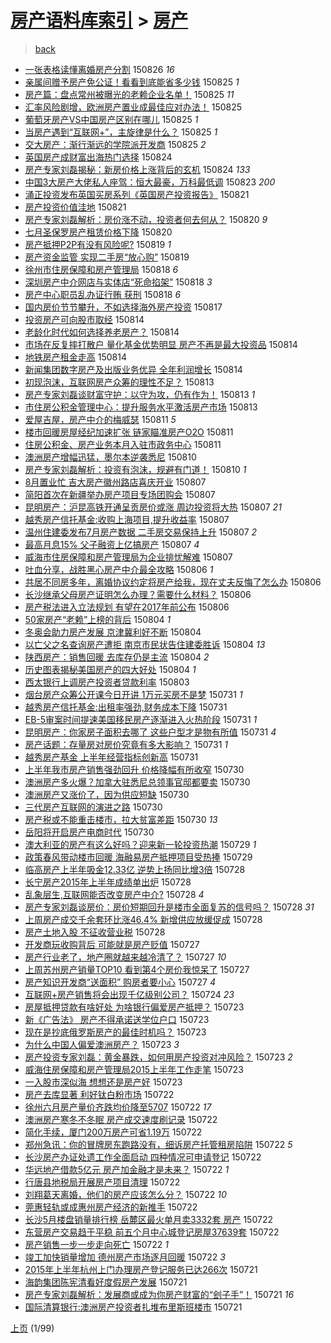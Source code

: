 [房产语料库索引](../../README.md)  > [房产](房产.md)
====
> [back](../README.md)

- [一张表格读懂离婚房产分割](http://jkwz.applinzi.com/ittc/6734814225898488837.html#%E4%B8%80%E5%BC%A0%E8%A1%A8%E6%A0%BC%E8%AF%BB%E6%87%82%E7%A6%BB%E5%A9%9A%E6%88%BF%E4%BA%A7%E5%88%86%E5%89%B2) 150826 *16* 
- [亲属间赠予房产免公证！看看到底能省多少钱](http://jkwz.applinzi.com/ittc/6734616103352108036.html#%E4%BA%B2%E5%B1%9E%E9%97%B4%E8%B5%A0%E4%BA%88%E6%88%BF%E4%BA%A7%E5%85%8D%E5%85%AC%E8%AF%81%EF%BC%81%E7%9C%8B%E7%9C%8B%E5%88%B0%E5%BA%95%E8%83%BD%E7%9C%81%E5%A4%9A%E5%B0%91%E9%92%B1) 150825 *1* 
- [房产篇：盘点常州被曝光的老赖企业名单！](http://jkwz.applinzi.com/ittc/6734506719126012933.html#%E6%88%BF%E4%BA%A7%E7%AF%87%EF%BC%9A%E7%9B%98%E7%82%B9%E5%B8%B8%E5%B7%9E%E8%A2%AB%E6%9B%9D%E5%85%89%E7%9A%84%E8%80%81%E8%B5%96%E4%BC%81%E4%B8%9A%E5%90%8D%E5%8D%95%EF%BC%81) 150825 *11* 
- [汇率风险剧增，欧洲房产置业成最佳应对办法！](http://jkwz.applinzi.com/ittc/6734496767686820868.html#%E6%B1%87%E7%8E%87%E9%A3%8E%E9%99%A9%E5%89%A7%E5%A2%9E%EF%BC%8C%E6%AC%A7%E6%B4%B2%E6%88%BF%E4%BA%A7%E7%BD%AE%E4%B8%9A%E6%88%90%E6%9C%80%E4%BD%B3%E5%BA%94%E5%AF%B9%E5%8A%9E%E6%B3%95%EF%BC%81) 150825  
- [葡萄牙房产VS中国房产区别在哪儿](http://jkwz.applinzi.com/ittc/547650615761488835.html#%E8%91%A1%E8%90%84%E7%89%99%E6%88%BF%E4%BA%A7VS%E4%B8%AD%E5%9B%BD%E6%88%BF%E4%BA%A7%E5%8C%BA%E5%88%AB%E5%9C%A8%E5%93%AA%E5%84%BF) 150825 *1* 
- [当房产遇到“互联网+”，主旋律是什么？](http://jkwz.applinzi.com/ittc/6734426291568165893.html#%E5%BD%93%E6%88%BF%E4%BA%A7%E9%81%87%E5%88%B0%E2%80%9C%E4%BA%92%E8%81%94%E7%BD%91%2B%E2%80%9D%EF%BC%8C%E4%B8%BB%E6%97%8B%E5%BE%8B%E6%98%AF%E4%BB%80%E4%B9%88%EF%BC%9F) 150825 *1* 
- [交大房产：渐行渐远的学院派开发商](http://jkwz.applinzi.com/ittc/6734398060748227588.html#%E4%BA%A4%E5%A4%A7%E6%88%BF%E4%BA%A7%EF%BC%9A%E6%B8%90%E8%A1%8C%E6%B8%90%E8%BF%9C%E7%9A%84%E5%AD%A6%E9%99%A2%E6%B4%BE%E5%BC%80%E5%8F%91%E5%95%86) 150825 *2* 
- [英国房产成财富出海热门选择](http://jkwz.applinzi.com/ittc/6734117440469451781.html#%E8%8B%B1%E5%9B%BD%E6%88%BF%E4%BA%A7%E6%88%90%E8%B4%A2%E5%AF%8C%E5%87%BA%E6%B5%B7%E7%83%AD%E9%97%A8%E9%80%89%E6%8B%A9) 150824  
- [房产专家刘磊揭秘：新房价格上涨背后的玄机](http://jkwz.applinzi.com/ittc/547650615762689960.html#%E6%88%BF%E4%BA%A7%E4%B8%93%E5%AE%B6%E5%88%98%E7%A3%8A%E6%8F%AD%E7%A7%98%EF%BC%9A%E6%96%B0%E6%88%BF%E4%BB%B7%E6%A0%BC%E4%B8%8A%E6%B6%A8%E8%83%8C%E5%90%8E%E7%9A%84%E7%8E%84%E6%9C%BA) 150824 *133* 
- [中国3大房产大佬私人座驾：恒大最豪，万科最低调](http://jkwz.applinzi.com/ittc/547650615759412610.html#%E4%B8%AD%E5%9B%BD3%E5%A4%A7%E6%88%BF%E4%BA%A7%E5%A4%A7%E4%BD%AC%E7%A7%81%E4%BA%BA%E5%BA%A7%E9%A9%BE%EF%BC%9A%E6%81%92%E5%A4%A7%E6%9C%80%E8%B1%AA%EF%BC%8C%E4%B8%87%E7%A7%91%E6%9C%80%E4%BD%8E%E8%B0%83) 150823 *200* 
- [涌正投资发布英国买房系列《英国房产投资报告》](http://jkwz.applinzi.com/ittc/6732935443996263429.html#%E6%B6%8C%E6%AD%A3%E6%8A%95%E8%B5%84%E5%8F%91%E5%B8%83%E8%8B%B1%E5%9B%BD%E4%B9%B0%E6%88%BF%E7%B3%BB%E5%88%97%E3%80%8A%E8%8B%B1%E5%9B%BD%E6%88%BF%E4%BA%A7%E6%8A%95%E8%B5%84%E6%8A%A5%E5%91%8A%E3%80%8B) 150821  
- [房产投资价值洼地](http://jkwz.applinzi.com/ittc/6732867733836448772.html#%E6%88%BF%E4%BA%A7%E6%8A%95%E8%B5%84%E4%BB%B7%E5%80%BC%E6%B4%BC%E5%9C%B0) 150821  
- [房产专家刘磊解析：房价涨不动，投资者何去何从？](http://jkwz.applinzi.com/ittc/547650615743819194.html#%E6%88%BF%E4%BA%A7%E4%B8%93%E5%AE%B6%E5%88%98%E7%A3%8A%E8%A7%A3%E6%9E%90%EF%BC%9A%E6%88%BF%E4%BB%B7%E6%B6%A8%E4%B8%8D%E5%8A%A8%EF%BC%8C%E6%8A%95%E8%B5%84%E8%80%85%E4%BD%95%E5%8E%BB%E4%BD%95%E4%BB%8E%EF%BC%9F) 150820 *9* 
- [七月圣保罗房产租赁价格下降](http://jkwz.applinzi.com/ittc/6732508721815208964.html#%E4%B8%83%E6%9C%88%E5%9C%A3%E4%BF%9D%E7%BD%97%E6%88%BF%E4%BA%A7%E7%A7%9F%E8%B5%81%E4%BB%B7%E6%A0%BC%E4%B8%8B%E9%99%8D) 150820  
- [房产抵押P2P有没有风险呢?](http://jkwz.applinzi.com/ittc/547650615738299836.html#%E6%88%BF%E4%BA%A7%E6%8A%B5%E6%8A%BCP2P%E6%9C%89%E6%B2%A1%E6%9C%89%E9%A3%8E%E9%99%A9%E5%91%A2%3F) 150819 *1* 
- [房产资金监管 实现二手房“放心购”](http://jkwz.applinzi.com/ittc/547650615737232957.html#%E6%88%BF%E4%BA%A7%E8%B5%84%E9%87%91%E7%9B%91%E7%AE%A1+%E5%AE%9E%E7%8E%B0%E4%BA%8C%E6%89%8B%E6%88%BF%E2%80%9C%E6%94%BE%E5%BF%83%E8%B4%AD%E2%80%9D) 150819  
- [徐州市住房保障和房产管理局](http://jkwz.applinzi.com/ittc/547650615727951807.html#%E5%BE%90%E5%B7%9E%E5%B8%82%E4%BD%8F%E6%88%BF%E4%BF%9D%E9%9A%9C%E5%92%8C%E6%88%BF%E4%BA%A7%E7%AE%A1%E7%90%86%E5%B1%80) 150818 *6* 
- [深圳房产中介网店与实体店“死命掐架”](http://jkwz.applinzi.com/ittc/547650615730504972.html#%E6%B7%B1%E5%9C%B3%E6%88%BF%E4%BA%A7%E4%B8%AD%E4%BB%8B%E7%BD%91%E5%BA%97%E4%B8%8E%E5%AE%9E%E4%BD%93%E5%BA%97%E2%80%9C%E6%AD%BB%E5%91%BD%E6%8E%90%E6%9E%B6%E2%80%9D) 150818 *3* 
- [房产中心职员乱办证行贿 获刑](http://jkwz.applinzi.com/ittc/547650615731209319.html#%E6%88%BF%E4%BA%A7%E4%B8%AD%E5%BF%83%E8%81%8C%E5%91%98%E4%B9%B1%E5%8A%9E%E8%AF%81%E8%A1%8C%E8%B4%BF+%E8%8E%B7%E5%88%91) 150818 *6* 
- [国内房价节节攀升，不如选择海外房产投资](http://jkwz.applinzi.com/ittc/547650615728029526.html#%E5%9B%BD%E5%86%85%E6%88%BF%E4%BB%B7%E8%8A%82%E8%8A%82%E6%94%80%E5%8D%87%EF%BC%8C%E4%B8%8D%E5%A6%82%E9%80%89%E6%8B%A9%E6%B5%B7%E5%A4%96%E6%88%BF%E4%BA%A7%E6%8A%95%E8%B5%84) 150817  
- [投资房产可向股市取经](http://jkwz.applinzi.com/ittc/547650615711056492.html#%E6%8A%95%E8%B5%84%E6%88%BF%E4%BA%A7%E5%8F%AF%E5%90%91%E8%82%A1%E5%B8%82%E5%8F%96%E7%BB%8F) 150814  
- [老龄化时代如何选择养老房产？](http://jkwz.applinzi.com/ittc/547650615709056298.html#%E8%80%81%E9%BE%84%E5%8C%96%E6%97%B6%E4%BB%A3%E5%A6%82%E4%BD%95%E9%80%89%E6%8B%A9%E5%85%BB%E8%80%81%E6%88%BF%E4%BA%A7%EF%BC%9F) 150814  
- [市场在反复摔打散户 量化基金优势明显 房产不再是最大投资品](http://jkwz.applinzi.com/ittc/547650611438671756.html#%E5%B8%82%E5%9C%BA%E5%9C%A8%E5%8F%8D%E5%A4%8D%E6%91%94%E6%89%93%E6%95%A3%E6%88%B7+%E9%87%8F%E5%8C%96%E5%9F%BA%E9%87%91%E4%BC%98%E5%8A%BF%E6%98%8E%E6%98%BE+%E6%88%BF%E4%BA%A7%E4%B8%8D%E5%86%8D%E6%98%AF%E6%9C%80%E5%A4%A7%E6%8A%95%E8%B5%84%E5%93%81) 150814  
- [地铁房产租金走高](http://jkwz.applinzi.com/ittc/547650611439122478.html#%E5%9C%B0%E9%93%81%E6%88%BF%E4%BA%A7%E7%A7%9F%E9%87%91%E8%B5%B0%E9%AB%98) 150814  
- [新闻集团数字房产及出版业务优异 全年利润增长](http://jkwz.applinzi.com/ittc/547650615708109702.html#%E6%96%B0%E9%97%BB%E9%9B%86%E5%9B%A2%E6%95%B0%E5%AD%97%E6%88%BF%E4%BA%A7%E5%8F%8A%E5%87%BA%E7%89%88%E4%B8%9A%E5%8A%A1%E4%BC%98%E5%BC%82+%E5%85%A8%E5%B9%B4%E5%88%A9%E6%B6%A6%E5%A2%9E%E9%95%BF) 150814  
- [初现泡沫，互联网房产众筹的理性不足？](http://jkwz.applinzi.com/ittc/547650615703893401.html#%E5%88%9D%E7%8E%B0%E6%B3%A1%E6%B2%AB%EF%BC%8C%E4%BA%92%E8%81%94%E7%BD%91%E6%88%BF%E4%BA%A7%E4%BC%97%E7%AD%B9%E7%9A%84%E7%90%86%E6%80%A7%E4%B8%8D%E8%B6%B3%EF%BC%9F) 150813  
- [房产专家刘磊谈财富守护：以守为攻，仍有作为！](http://jkwz.applinzi.com/ittc/547650615701217390.html#%E6%88%BF%E4%BA%A7%E4%B8%93%E5%AE%B6%E5%88%98%E7%A3%8A%E8%B0%88%E8%B4%A2%E5%AF%8C%E5%AE%88%E6%8A%A4%EF%BC%9A%E4%BB%A5%E5%AE%88%E4%B8%BA%E6%94%BB%EF%BC%8C%E4%BB%8D%E6%9C%89%E4%BD%9C%E4%B8%BA%EF%BC%81) 150813 *1* 
- [市住房公积金管理中心：提升服务水平激活房产市场](http://jkwz.applinzi.com/ittc/547650615700865164.html#%E5%B8%82%E4%BD%8F%E6%88%BF%E5%85%AC%E7%A7%AF%E9%87%91%E7%AE%A1%E7%90%86%E4%B8%AD%E5%BF%83%EF%BC%9A%E6%8F%90%E5%8D%87%E6%9C%8D%E5%8A%A1%E6%B0%B4%E5%B9%B3%E6%BF%80%E6%B4%BB%E6%88%BF%E4%BA%A7%E5%B8%82%E5%9C%BA) 150813  
- [爱屋吉屋，房产中介的梅威瑟](http://jkwz.applinzi.com/ittc/547650611438385495.html#%E7%88%B1%E5%B1%8B%E5%90%89%E5%B1%8B%EF%BC%8C%E6%88%BF%E4%BA%A7%E4%B8%AD%E4%BB%8B%E7%9A%84%E6%A2%85%E5%A8%81%E7%91%9F) 150811 *5* 
- [楼市回暖房屋经纪加速扩张 链家瞄准房产O2O](http://jkwz.applinzi.com/ittc/547650615679103998.html#%E6%A5%BC%E5%B8%82%E5%9B%9E%E6%9A%96%E6%88%BF%E5%B1%8B%E7%BB%8F%E7%BA%AA%E5%8A%A0%E9%80%9F%E6%89%A9%E5%BC%A0+%E9%93%BE%E5%AE%B6%E7%9E%84%E5%87%86%E6%88%BF%E4%BA%A7O2O) 150811  
- [住房公积金、房产业务本月入驻市政务中心](http://jkwz.applinzi.com/ittc/547650611437067918.html#%E4%BD%8F%E6%88%BF%E5%85%AC%E7%A7%AF%E9%87%91%E3%80%81%E6%88%BF%E4%BA%A7%E4%B8%9A%E5%8A%A1%E6%9C%AC%E6%9C%88%E5%85%A5%E9%A9%BB%E5%B8%82%E6%94%BF%E5%8A%A1%E4%B8%AD%E5%BF%83) 150811  
- [澳洲房产增幅迅猛，墨尔本逆袭悉尼](http://jkwz.applinzi.com/ittc/547650611438992454.html#%E6%BE%B3%E6%B4%B2%E6%88%BF%E4%BA%A7%E5%A2%9E%E5%B9%85%E8%BF%85%E7%8C%9B%EF%BC%8C%E5%A2%A8%E5%B0%94%E6%9C%AC%E9%80%86%E8%A2%AD%E6%82%89%E5%B0%BC) 150810  
- [房产专家刘磊解析：投资有泡沫，规避有门道！](http://jkwz.applinzi.com/ittc/547650615613657150.html#%E6%88%BF%E4%BA%A7%E4%B8%93%E5%AE%B6%E5%88%98%E7%A3%8A%E8%A7%A3%E6%9E%90%EF%BC%9A%E6%8A%95%E8%B5%84%E6%9C%89%E6%B3%A1%E6%B2%AB%EF%BC%8C%E8%A7%84%E9%81%BF%E6%9C%89%E9%97%A8%E9%81%93%EF%BC%81) 150810 *1* 
- [8月置业忙 吉大房产徽州路店喜庆开业](http://jkwz.applinzi.com/ittc/547650615583463963.html#8%E6%9C%88%E7%BD%AE%E4%B8%9A%E5%BF%99+%E5%90%89%E5%A4%A7%E6%88%BF%E4%BA%A7%E5%BE%BD%E5%B7%9E%E8%B7%AF%E5%BA%97%E5%96%9C%E5%BA%86%E5%BC%80%E4%B8%9A) 150807  
- [简阳首次在新疆举办房产项目专场团购会](http://jkwz.applinzi.com/ittc/547650615581953921.html#%E7%AE%80%E9%98%B3%E9%A6%96%E6%AC%A1%E5%9C%A8%E6%96%B0%E7%96%86%E4%B8%BE%E5%8A%9E%E6%88%BF%E4%BA%A7%E9%A1%B9%E7%9B%AE%E4%B8%93%E5%9C%BA%E5%9B%A2%E8%B4%AD%E4%BC%9A) 150807  
- [昆明房产：沪昆高铁开通呈贡房价或涨 周边投资将大热](http://jkwz.applinzi.com/ittc/547650615581965714.html#%E6%98%86%E6%98%8E%E6%88%BF%E4%BA%A7%EF%BC%9A%E6%B2%AA%E6%98%86%E9%AB%98%E9%93%81%E5%BC%80%E9%80%9A%E5%91%88%E8%B4%A1%E6%88%BF%E4%BB%B7%E6%88%96%E6%B6%A8+%E5%91%A8%E8%BE%B9%E6%8A%95%E8%B5%84%E5%B0%86%E5%A4%A7%E7%83%AD) 150807 *21* 
- [越秀房产信托基金:收购上海项目,提升收益率](http://jkwz.applinzi.com/ittc/547650615581218897.html#%E8%B6%8A%E7%A7%80%E6%88%BF%E4%BA%A7%E4%BF%A1%E6%89%98%E5%9F%BA%E9%87%91%3A%E6%94%B6%E8%B4%AD%E4%B8%8A%E6%B5%B7%E9%A1%B9%E7%9B%AE%2C%E6%8F%90%E5%8D%87%E6%94%B6%E7%9B%8A%E7%8E%87) 150807  
- [温州住建委发布7月房产数据 二手房交易保持上升](http://jkwz.applinzi.com/ittc/547650611439056373.html#%E6%B8%A9%E5%B7%9E%E4%BD%8F%E5%BB%BA%E5%A7%94%E5%8F%91%E5%B8%837%E6%9C%88%E6%88%BF%E4%BA%A7%E6%95%B0%E6%8D%AE+%E4%BA%8C%E6%89%8B%E6%88%BF%E4%BA%A4%E6%98%93%E4%BF%9D%E6%8C%81%E4%B8%8A%E5%8D%87) 150807 *2* 
- [最高月息15% 父子融资上亿搞房产](http://jkwz.applinzi.com/ittc/547650615580928512.html#%E6%9C%80%E9%AB%98%E6%9C%88%E6%81%AF15%25+%E7%88%B6%E5%AD%90%E8%9E%8D%E8%B5%84%E4%B8%8A%E4%BA%BF%E6%90%9E%E6%88%BF%E4%BA%A7) 150807 *4* 
- [威海市住房保障和房产管理局为企业排忧解难](http://jkwz.applinzi.com/ittc/547650615580906351.html#%E5%A8%81%E6%B5%B7%E5%B8%82%E4%BD%8F%E6%88%BF%E4%BF%9D%E9%9A%9C%E5%92%8C%E6%88%BF%E4%BA%A7%E7%AE%A1%E7%90%86%E5%B1%80%E4%B8%BA%E4%BC%81%E4%B8%9A%E6%8E%92%E5%BF%A7%E8%A7%A3%E9%9A%BE) 150807  
- [吐血分享，战胜黑心房产中介最全攻略](http://jkwz.applinzi.com/ittc/547650615579181050.html#%E5%90%90%E8%A1%80%E5%88%86%E4%BA%AB%EF%BC%8C%E6%88%98%E8%83%9C%E9%BB%91%E5%BF%83%E6%88%BF%E4%BA%A7%E4%B8%AD%E4%BB%8B%E6%9C%80%E5%85%A8%E6%94%BB%E7%95%A5) 150806 *1* 
- [共居不同房多年，离婚协议约定将房产给我，现在丈夫反悔了怎么办](http://jkwz.applinzi.com/ittc/547650615575919669.html#%E5%85%B1%E5%B1%85%E4%B8%8D%E5%90%8C%E6%88%BF%E5%A4%9A%E5%B9%B4%EF%BC%8C%E7%A6%BB%E5%A9%9A%E5%8D%8F%E8%AE%AE%E7%BA%A6%E5%AE%9A%E5%B0%86%E6%88%BF%E4%BA%A7%E7%BB%99%E6%88%91%EF%BC%8C%E7%8E%B0%E5%9C%A8%E4%B8%88%E5%A4%AB%E5%8F%8D%E6%82%94%E4%BA%86%E6%80%8E%E4%B9%88%E5%8A%9E) 150806  
- [长沙继承父母房产证明怎么办理？需要什么材料？](http://jkwz.applinzi.com/ittc/547650615575579029.html#%E9%95%BF%E6%B2%99%E7%BB%A7%E6%89%BF%E7%88%B6%E6%AF%8D%E6%88%BF%E4%BA%A7%E8%AF%81%E6%98%8E%E6%80%8E%E4%B9%88%E5%8A%9E%E7%90%86%EF%BC%9F%E9%9C%80%E8%A6%81%E4%BB%80%E4%B9%88%E6%9D%90%E6%96%99%EF%BC%9F) 150806  
- [房产税法进入立法规划 有望在2017年前公布](http://jkwz.applinzi.com/ittc/547650615575117673.html#%E6%88%BF%E4%BA%A7%E7%A8%8E%E6%B3%95%E8%BF%9B%E5%85%A5%E7%AB%8B%E6%B3%95%E8%A7%84%E5%88%92+%E6%9C%89%E6%9C%9B%E5%9C%A82017%E5%B9%B4%E5%89%8D%E5%85%AC%E5%B8%83) 150806  
- [50家房产“老赖”上榜的背后](http://jkwz.applinzi.com/ittc/547650615547203428.html#50%E5%AE%B6%E6%88%BF%E4%BA%A7%E2%80%9C%E8%80%81%E8%B5%96%E2%80%9D%E4%B8%8A%E6%A6%9C%E7%9A%84%E8%83%8C%E5%90%8E) 150804 *1* 
- [冬奥会助力房产发展 京津冀利好不断](http://jkwz.applinzi.com/ittc/547650615547049449.html#%E5%86%AC%E5%A5%A5%E4%BC%9A%E5%8A%A9%E5%8A%9B%E6%88%BF%E4%BA%A7%E5%8F%91%E5%B1%95+%E4%BA%AC%E6%B4%A5%E5%86%80%E5%88%A9%E5%A5%BD%E4%B8%8D%E6%96%AD) 150804  
- [以亡父之名查询房产遭拒 南京市民状告住建委胜诉](http://jkwz.applinzi.com/ittc/547650615546589262.html#%E4%BB%A5%E4%BA%A1%E7%88%B6%E4%B9%8B%E5%90%8D%E6%9F%A5%E8%AF%A2%E6%88%BF%E4%BA%A7%E9%81%AD%E6%8B%92+%E5%8D%97%E4%BA%AC%E5%B8%82%E6%B0%91%E7%8A%B6%E5%91%8A%E4%BD%8F%E5%BB%BA%E5%A7%94%E8%83%9C%E8%AF%89) 150804 *13* 
- [陕西房产：销售回暖 去库存仍是主流](http://jkwz.applinzi.com/ittc/547650611435732174.html#%E9%99%95%E8%A5%BF%E6%88%BF%E4%BA%A7%EF%BC%9A%E9%94%80%E5%94%AE%E5%9B%9E%E6%9A%96+%E5%8E%BB%E5%BA%93%E5%AD%98%E4%BB%8D%E6%98%AF%E4%B8%BB%E6%B5%81) 150804 *2* 
- [历史图表揭秘美国房产的四大好处](http://jkwz.applinzi.com/ittc/547650615546299491.html#%E5%8E%86%E5%8F%B2%E5%9B%BE%E8%A1%A8%E6%8F%AD%E7%A7%98%E7%BE%8E%E5%9B%BD%E6%88%BF%E4%BA%A7%E7%9A%84%E5%9B%9B%E5%A4%A7%E5%A5%BD%E5%A4%84) 150804 *1* 
- [西太银行上调房产投资者贷款利率](http://jkwz.applinzi.com/ittc/547650611435927174.html#%E8%A5%BF%E5%A4%AA%E9%93%B6%E8%A1%8C%E4%B8%8A%E8%B0%83%E6%88%BF%E4%BA%A7%E6%8A%95%E8%B5%84%E8%80%85%E8%B4%B7%E6%AC%BE%E5%88%A9%E7%8E%87) 150803  
- [烟台房产众筹公开课今日开讲 1万元买房不是梦](http://jkwz.applinzi.com/ittc/547650615489835497.html#%E7%83%9F%E5%8F%B0%E6%88%BF%E4%BA%A7%E4%BC%97%E7%AD%B9%E5%85%AC%E5%BC%80%E8%AF%BE%E4%BB%8A%E6%97%A5%E5%BC%80%E8%AE%B2+1%E4%B8%87%E5%85%83%E4%B9%B0%E6%88%BF%E4%B8%8D%E6%98%AF%E6%A2%A6) 150731 *1* 
- [越秀房产信托基金:出租率强劲,财务成本下降](http://jkwz.applinzi.com/ittc/547650615486660068.html#%E8%B6%8A%E7%A7%80%E6%88%BF%E4%BA%A7%E4%BF%A1%E6%89%98%E5%9F%BA%E9%87%91%3A%E5%87%BA%E7%A7%9F%E7%8E%87%E5%BC%BA%E5%8A%B2%2C%E8%B4%A2%E5%8A%A1%E6%88%90%E6%9C%AC%E4%B8%8B%E9%99%8D) 150731  
- [EB-5审案时间提速美国移民房产逐渐进入火热阶段](http://jkwz.applinzi.com/ittc/547650615486463145.html#EB-5%E5%AE%A1%E6%A1%88%E6%97%B6%E9%97%B4%E6%8F%90%E9%80%9F%E7%BE%8E%E5%9B%BD%E7%A7%BB%E6%B0%91%E6%88%BF%E4%BA%A7%E9%80%90%E6%B8%90%E8%BF%9B%E5%85%A5%E7%81%AB%E7%83%AD%E9%98%B6%E6%AE%B5) 150731 *1* 
- [昆明房产：你家房子面积去哪了 这些户型才是物有所值](http://jkwz.applinzi.com/ittc/547650615486235839.html#%E6%98%86%E6%98%8E%E6%88%BF%E4%BA%A7%EF%BC%9A%E4%BD%A0%E5%AE%B6%E6%88%BF%E5%AD%90%E9%9D%A2%E7%A7%AF%E5%8E%BB%E5%93%AA%E4%BA%86+%E8%BF%99%E4%BA%9B%E6%88%B7%E5%9E%8B%E6%89%8D%E6%98%AF%E7%89%A9%E6%9C%89%E6%89%80%E5%80%BC) 150731 *4* 
- [房产话题：存量房对房价究竟有多大影响？](http://jkwz.applinzi.com/ittc/547650615486147720.html#%E6%88%BF%E4%BA%A7%E8%AF%9D%E9%A2%98%EF%BC%9A%E5%AD%98%E9%87%8F%E6%88%BF%E5%AF%B9%E6%88%BF%E4%BB%B7%E7%A9%B6%E7%AB%9F%E6%9C%89%E5%A4%9A%E5%A4%A7%E5%BD%B1%E5%93%8D%EF%BC%9F) 150731 *1* 
- [越秀房产基金 上半年经营指标创新高](http://jkwz.applinzi.com/ittc/547650611424955129.html#%E8%B6%8A%E7%A7%80%E6%88%BF%E4%BA%A7%E5%9F%BA%E9%87%91+%E4%B8%8A%E5%8D%8A%E5%B9%B4%E7%BB%8F%E8%90%A5%E6%8C%87%E6%A0%87%E5%88%9B%E6%96%B0%E9%AB%98) 150731  
- [上半年我市房产销售强劲回升 价格降幅有所收窄](http://jkwz.applinzi.com/ittc/547650611432711168.html#%E4%B8%8A%E5%8D%8A%E5%B9%B4%E6%88%91%E5%B8%82%E6%88%BF%E4%BA%A7%E9%94%80%E5%94%AE%E5%BC%BA%E5%8A%B2%E5%9B%9E%E5%8D%87+%E4%BB%B7%E6%A0%BC%E9%99%8D%E5%B9%85%E6%9C%89%E6%89%80%E6%94%B6%E7%AA%84) 150730  
- [澳洲房产多火爆？加拿大驻悉尼总领事官邸都要卖](http://jkwz.applinzi.com/ittc/547650615477782633.html#%E6%BE%B3%E6%B4%B2%E6%88%BF%E4%BA%A7%E5%A4%9A%E7%81%AB%E7%88%86%EF%BC%9F%E5%8A%A0%E6%8B%BF%E5%A4%A7%E9%A9%BB%E6%82%89%E5%B0%BC%E6%80%BB%E9%A2%86%E4%BA%8B%E5%AE%98%E9%82%B8%E9%83%BD%E8%A6%81%E5%8D%96) 150730  
- [澳洲房产又涨价了，因为供应短缺](http://jkwz.applinzi.com/ittc/547650615477089669.html#%E6%BE%B3%E6%B4%B2%E6%88%BF%E4%BA%A7%E5%8F%88%E6%B6%A8%E4%BB%B7%E4%BA%86%EF%BC%8C%E5%9B%A0%E4%B8%BA%E4%BE%9B%E5%BA%94%E7%9F%AD%E7%BC%BA) 150730  
- [三代房产互联网的演进之路](http://jkwz.applinzi.com/ittc/547650615472186885.html#%E4%B8%89%E4%BB%A3%E6%88%BF%E4%BA%A7%E4%BA%92%E8%81%94%E7%BD%91%E7%9A%84%E6%BC%94%E8%BF%9B%E4%B9%8B%E8%B7%AF) 150730  
- [房产税或不能重击楼市，拉大贫富差距](http://jkwz.applinzi.com/ittc/547650615468727858.html#%E6%88%BF%E4%BA%A7%E7%A8%8E%E6%88%96%E4%B8%8D%E8%83%BD%E9%87%8D%E5%87%BB%E6%A5%BC%E5%B8%82%EF%BC%8C%E6%8B%89%E5%A4%A7%E8%B4%AB%E5%AF%8C%E5%B7%AE%E8%B7%9D) 150730 *13* 
- [岳阳将开启房产电商时代](http://jkwz.applinzi.com/ittc/547650611437074459.html#%E5%B2%B3%E9%98%B3%E5%B0%86%E5%BC%80%E5%90%AF%E6%88%BF%E4%BA%A7%E7%94%B5%E5%95%86%E6%97%B6%E4%BB%A3) 150730  
- [澳大利亚的房产有这么好吗？迎来新一轮投资热潮](http://jkwz.applinzi.com/ittc/547650615385878758.html#%E6%BE%B3%E5%A4%A7%E5%88%A9%E4%BA%9A%E7%9A%84%E6%88%BF%E4%BA%A7%E6%9C%89%E8%BF%99%E4%B9%88%E5%A5%BD%E5%90%97%EF%BC%9F%E8%BF%8E%E6%9D%A5%E6%96%B0%E4%B8%80%E8%BD%AE%E6%8A%95%E8%B5%84%E7%83%AD%E6%BD%AE) 150729 *1* 
- [政策春风带动楼市回暖 海融易房产抵押项目受热捧](http://jkwz.applinzi.com/ittc/547650611432083596.html#%E6%94%BF%E7%AD%96%E6%98%A5%E9%A3%8E%E5%B8%A6%E5%8A%A8%E6%A5%BC%E5%B8%82%E5%9B%9E%E6%9A%96+%E6%B5%B7%E8%9E%8D%E6%98%93%E6%88%BF%E4%BA%A7%E6%8A%B5%E6%8A%BC%E9%A1%B9%E7%9B%AE%E5%8F%97%E7%83%AD%E6%8D%A7) 150729  
- [临高房产上半年吸金12.33亿 逆势上扬同比增3倍](http://jkwz.applinzi.com/ittc/547650611436303369.html#%E4%B8%B4%E9%AB%98%E6%88%BF%E4%BA%A7%E4%B8%8A%E5%8D%8A%E5%B9%B4%E5%90%B8%E9%87%9112.33%E4%BA%BF+%E9%80%86%E5%8A%BF%E4%B8%8A%E6%89%AC%E5%90%8C%E6%AF%94%E5%A2%9E3%E5%80%8D) 150728  
- [长宁房产2015年上半年成绩单出炉](http://jkwz.applinzi.com/ittc/547650611428543096.html#%E9%95%BF%E5%AE%81%E6%88%BF%E4%BA%A72015%E5%B9%B4%E4%B8%8A%E5%8D%8A%E5%B9%B4%E6%88%90%E7%BB%A9%E5%8D%95%E5%87%BA%E7%82%89) 150728  
- [乱象层生,互联网能否改变房产中介?](http://jkwz.applinzi.com/ittc/547650615351688271.html#%E4%B9%B1%E8%B1%A1%E5%B1%82%E7%94%9F%2C%E4%BA%92%E8%81%94%E7%BD%91%E8%83%BD%E5%90%A6%E6%94%B9%E5%8F%98%E6%88%BF%E4%BA%A7%E4%B8%AD%E4%BB%8B%3F) 150728 *4* 
- [房产专家刘磊谈房价：房价短期回升是楼市全面复苏的信号吗？](http://jkwz.applinzi.com/ittc/547650615350910185.html#%E6%88%BF%E4%BA%A7%E4%B8%93%E5%AE%B6%E5%88%98%E7%A3%8A%E8%B0%88%E6%88%BF%E4%BB%B7%EF%BC%9A%E6%88%BF%E4%BB%B7%E7%9F%AD%E6%9C%9F%E5%9B%9E%E5%8D%87%E6%98%AF%E6%A5%BC%E5%B8%82%E5%85%A8%E9%9D%A2%E5%A4%8D%E8%8B%8F%E7%9A%84%E4%BF%A1%E5%8F%B7%E5%90%97%EF%BC%9F) 150728 *31* 
- [上周房产成交千余套环比涨46.4% 新增供应放缓促成](http://jkwz.applinzi.com/ittc/547650615349352786.html#%E4%B8%8A%E5%91%A8%E6%88%BF%E4%BA%A7%E6%88%90%E4%BA%A4%E5%8D%83%E4%BD%99%E5%A5%97%E7%8E%AF%E6%AF%94%E6%B6%A846.4%25+%E6%96%B0%E5%A2%9E%E4%BE%9B%E5%BA%94%E6%94%BE%E7%BC%93%E4%BF%83%E6%88%90) 150728  
- [房产土地入股 不征收营业税](http://jkwz.applinzi.com/ittc/547650615347663654.html#%E6%88%BF%E4%BA%A7%E5%9C%9F%E5%9C%B0%E5%85%A5%E8%82%A1+%E4%B8%8D%E5%BE%81%E6%94%B6%E8%90%A5%E4%B8%9A%E7%A8%8E) 150728  
- [开发商玩收购背后 可能就是房产贬值](http://jkwz.applinzi.com/ittc/547650615334802193.html#%E5%BC%80%E5%8F%91%E5%95%86%E7%8E%A9%E6%94%B6%E8%B4%AD%E8%83%8C%E5%90%8E+%E5%8F%AF%E8%83%BD%E5%B0%B1%E6%98%AF%E6%88%BF%E4%BA%A7%E8%B4%AC%E5%80%BC) 150727  
- [房产行业老了，地产圈就越来越冷清了？](http://jkwz.applinzi.com/ittc/547650611433236557.html#%E6%88%BF%E4%BA%A7%E8%A1%8C%E4%B8%9A%E8%80%81%E4%BA%86%EF%BC%8C%E5%9C%B0%E4%BA%A7%E5%9C%88%E5%B0%B1%E8%B6%8A%E6%9D%A5%E8%B6%8A%E5%86%B7%E6%B8%85%E4%BA%86%EF%BC%9F) 150727 *10* 
- [上周苏州房产销量TOP10  看到第4个房价我惊呆了](http://jkwz.applinzi.com/ittc/547650615324338112.html#%E4%B8%8A%E5%91%A8%E8%8B%8F%E5%B7%9E%E6%88%BF%E4%BA%A7%E9%94%80%E9%87%8FTOP10++%E7%9C%8B%E5%88%B0%E7%AC%AC4%E4%B8%AA%E6%88%BF%E4%BB%B7%E6%88%91%E6%83%8A%E5%91%86%E4%BA%86) 150727  
- [房产知识开发商“送面积” 购房者要小心](http://jkwz.applinzi.com/ittc/547650615324411357.html#%E6%88%BF%E4%BA%A7%E7%9F%A5%E8%AF%86%E5%BC%80%E5%8F%91%E5%95%86%E2%80%9C%E9%80%81%E9%9D%A2%E7%A7%AF%E2%80%9D+%E8%B4%AD%E6%88%BF%E8%80%85%E8%A6%81%E5%B0%8F%E5%BF%83) 150727 *4* 
- [互联网+房产销售将会出现千亿级别公司？](http://jkwz.applinzi.com/ittc/547650615249938105.html#%E4%BA%92%E8%81%94%E7%BD%91%2B%E6%88%BF%E4%BA%A7%E9%94%80%E5%94%AE%E5%B0%86%E4%BC%9A%E5%87%BA%E7%8E%B0%E5%8D%83%E4%BA%BF%E7%BA%A7%E5%88%AB%E5%85%AC%E5%8F%B8%EF%BC%9F) 150724 *23* 
- [房屋抵押贷款有啥好处 为啥银行偏爱房产抵押？](http://jkwz.applinzi.com/ittc/547650614669627092.html#%E6%88%BF%E5%B1%8B%E6%8A%B5%E6%8A%BC%E8%B4%B7%E6%AC%BE%E6%9C%89%E5%95%A5%E5%A5%BD%E5%A4%84+%E4%B8%BA%E5%95%A5%E9%93%B6%E8%A1%8C%E5%81%8F%E7%88%B1%E6%88%BF%E4%BA%A7%E6%8A%B5%E6%8A%BC%EF%BC%9F) 150723  
- [新《广告法》 房产不得承诺送学位户口](http://jkwz.applinzi.com/ittc/547650615223576042.html#%E6%96%B0%E3%80%8A%E5%B9%BF%E5%91%8A%E6%B3%95%E3%80%8B+%E6%88%BF%E4%BA%A7%E4%B8%8D%E5%BE%97%E6%89%BF%E8%AF%BA%E9%80%81%E5%AD%A6%E4%BD%8D%E6%88%B7%E5%8F%A3) 150723  
- [现在是抄底俄罗斯房产的最佳时机吗？](http://jkwz.applinzi.com/ittc/547650615222197899.html#%E7%8E%B0%E5%9C%A8%E6%98%AF%E6%8A%84%E5%BA%95%E4%BF%84%E7%BD%97%E6%96%AF%E6%88%BF%E4%BA%A7%E7%9A%84%E6%9C%80%E4%BD%B3%E6%97%B6%E6%9C%BA%E5%90%97%EF%BC%9F) 150723  
- [为什么中国人偏爱澳洲房产？](http://jkwz.applinzi.com/ittc/547650615220167325.html#%E4%B8%BA%E4%BB%80%E4%B9%88%E4%B8%AD%E5%9B%BD%E4%BA%BA%E5%81%8F%E7%88%B1%E6%BE%B3%E6%B4%B2%E6%88%BF%E4%BA%A7%EF%BC%9F) 150723 *3* 
- [房产投资专家刘磊：黄金暴跌，如何用房产投资对冲风险？](http://jkwz.applinzi.com/ittc/547650615218348673.html#%E6%88%BF%E4%BA%A7%E6%8A%95%E8%B5%84%E4%B8%93%E5%AE%B6%E5%88%98%E7%A3%8A%EF%BC%9A%E9%BB%84%E9%87%91%E6%9A%B4%E8%B7%8C%EF%BC%8C%E5%A6%82%E4%BD%95%E7%94%A8%E6%88%BF%E4%BA%A7%E6%8A%95%E8%B5%84%E5%AF%B9%E5%86%B2%E9%A3%8E%E9%99%A9%EF%BC%9F) 150723 *2* 
- [威海住房保障和房产管理局2015上半年工作走笔](http://jkwz.applinzi.com/ittc/547650615215695209.html#%E5%A8%81%E6%B5%B7%E4%BD%8F%E6%88%BF%E4%BF%9D%E9%9A%9C%E5%92%8C%E6%88%BF%E4%BA%A7%E7%AE%A1%E7%90%86%E5%B1%802015%E4%B8%8A%E5%8D%8A%E5%B9%B4%E5%B7%A5%E4%BD%9C%E8%B5%B0%E7%AC%94) 150723  
- [一入股市深似海 想想还是房产好](http://jkwz.applinzi.com/ittc/547650611426616823.html#%E4%B8%80%E5%85%A5%E8%82%A1%E5%B8%82%E6%B7%B1%E4%BC%BC%E6%B5%B7+%E6%83%B3%E6%83%B3%E8%BF%98%E6%98%AF%E6%88%BF%E4%BA%A7%E5%A5%BD) 150723  
- [房产去库显著 利好钛白粉市场](http://jkwz.applinzi.com/ittc/547650615200862513.html#%E6%88%BF%E4%BA%A7%E5%8E%BB%E5%BA%93%E6%98%BE%E8%91%97+%E5%88%A9%E5%A5%BD%E9%92%9B%E7%99%BD%E7%B2%89%E5%B8%82%E5%9C%BA) 150722  
- [徐州六月房产量价齐跌均价降至5707](http://jkwz.applinzi.com/ittc/547650615188684320.html#%E5%BE%90%E5%B7%9E%E5%85%AD%E6%9C%88%E6%88%BF%E4%BA%A7%E9%87%8F%E4%BB%B7%E9%BD%90%E8%B7%8C%E5%9D%87%E4%BB%B7%E9%99%8D%E8%87%B35707) 150722 *17* 
- [澳洲房产寒冬不冬眠 房产成交速度刷记录](http://jkwz.applinzi.com/ittc/547650615179442054.html#%E6%BE%B3%E6%B4%B2%E6%88%BF%E4%BA%A7%E5%AF%92%E5%86%AC%E4%B8%8D%E5%86%AC%E7%9C%A0+%E6%88%BF%E4%BA%A7%E6%88%90%E4%BA%A4%E9%80%9F%E5%BA%A6%E5%88%B7%E8%AE%B0%E5%BD%95) 150722  
- [简化手续，厦门200万房产可省1.19万](http://jkwz.applinzi.com/ittc/547650615009886506.html#%E7%AE%80%E5%8C%96%E6%89%8B%E7%BB%AD%EF%BC%8C%E5%8E%A6%E9%97%A8200%E4%B8%87%E6%88%BF%E4%BA%A7%E5%8F%AF%E7%9C%811.19%E4%B8%87) 150722  
- [郑州急讯：你的冒牌房东跑路没有，细诉房产托管租房陷阱](http://jkwz.applinzi.com/ittc/547650614999329007.html#%E9%83%91%E5%B7%9E%E6%80%A5%E8%AE%AF%EF%BC%9A%E4%BD%A0%E7%9A%84%E5%86%92%E7%89%8C%E6%88%BF%E4%B8%9C%E8%B7%91%E8%B7%AF%E6%B2%A1%E6%9C%89%EF%BC%8C%E7%BB%86%E8%AF%89%E6%88%BF%E4%BA%A7%E6%89%98%E7%AE%A1%E7%A7%9F%E6%88%BF%E9%99%B7%E9%98%B1) 150722 *5* 
- [长沙房产办证处遗工作全面启动 四种情况可申请登记](http://jkwz.applinzi.com/ittc/547650614976468635.html#%E9%95%BF%E6%B2%99%E6%88%BF%E4%BA%A7%E5%8A%9E%E8%AF%81%E5%A4%84%E9%81%97%E5%B7%A5%E4%BD%9C%E5%85%A8%E9%9D%A2%E5%90%AF%E5%8A%A8+%E5%9B%9B%E7%A7%8D%E6%83%85%E5%86%B5%E5%8F%AF%E7%94%B3%E8%AF%B7%E7%99%BB%E8%AE%B0) 150722  
- [华远地产借款5亿元 房产加金融才是未来？](http://jkwz.applinzi.com/ittc/547650614973167685.html#%E5%8D%8E%E8%BF%9C%E5%9C%B0%E4%BA%A7%E5%80%9F%E6%AC%BE5%E4%BA%BF%E5%85%83+%E6%88%BF%E4%BA%A7%E5%8A%A0%E9%87%91%E8%9E%8D%E6%89%8D%E6%98%AF%E6%9C%AA%E6%9D%A5%EF%BC%9F) 150722 *1* 
- [行唐县地税局开展房产项目清理](http://jkwz.applinzi.com/ittc/547650614973080499.html#%E8%A1%8C%E5%94%90%E5%8E%BF%E5%9C%B0%E7%A8%8E%E5%B1%80%E5%BC%80%E5%B1%95%E6%88%BF%E4%BA%A7%E9%A1%B9%E7%9B%AE%E6%B8%85%E7%90%86) 150722  
- [刘翔葛天离婚，他们的房产应该怎么分？](http://jkwz.applinzi.com/ittc/547650614972038399.html#%E5%88%98%E7%BF%94%E8%91%9B%E5%A4%A9%E7%A6%BB%E5%A9%9A%EF%BC%8C%E4%BB%96%E4%BB%AC%E7%9A%84%E6%88%BF%E4%BA%A7%E5%BA%94%E8%AF%A5%E6%80%8E%E4%B9%88%E5%88%86%EF%BC%9F) 150722 *10* 
- [莞惠轻轨或成惠州房产经济的新推手](http://jkwz.applinzi.com/ittc/547650614945182515.html#%E8%8E%9E%E6%83%A0%E8%BD%BB%E8%BD%A8%E6%88%96%E6%88%90%E6%83%A0%E5%B7%9E%E6%88%BF%E4%BA%A7%E7%BB%8F%E6%B5%8E%E7%9A%84%E6%96%B0%E6%8E%A8%E6%89%8B) 150722  
- [长沙5月楼盘销量排行榜 岳麓区最火单月卖3332套 房产](http://jkwz.applinzi.com/ittc/547650614945097066.html#%E9%95%BF%E6%B2%995%E6%9C%88%E6%A5%BC%E7%9B%98%E9%94%80%E9%87%8F%E6%8E%92%E8%A1%8C%E6%A6%9C+%E5%B2%B3%E9%BA%93%E5%8C%BA%E6%9C%80%E7%81%AB%E5%8D%95%E6%9C%88%E5%8D%963332%E5%A5%97+%E6%88%BF%E4%BA%A7) 150722  
- [东营房产交易趋于平稳 前五个月中心城登记房屋37639套](http://jkwz.applinzi.com/ittc/547650614929647083.html#%E4%B8%9C%E8%90%A5%E6%88%BF%E4%BA%A7%E4%BA%A4%E6%98%93%E8%B6%8B%E4%BA%8E%E5%B9%B3%E7%A8%B3+%E5%89%8D%E4%BA%94%E4%B8%AA%E6%9C%88%E4%B8%AD%E5%BF%83%E5%9F%8E%E7%99%BB%E8%AE%B0%E6%88%BF%E5%B1%8B37639%E5%A5%97) 150722  
- [房产销售一步一步走向死亡](http://jkwz.applinzi.com/ittc/547650614932498324.html#%E6%88%BF%E4%BA%A7%E9%94%80%E5%94%AE%E4%B8%80%E6%AD%A5%E4%B8%80%E6%AD%A5%E8%B5%B0%E5%90%91%E6%AD%BB%E4%BA%A1) 150722 *1* 
- [竣工加快销量增加 德州房产市场逐月回暖](http://jkwz.applinzi.com/ittc/547650614926452360.html#%E7%AB%A3%E5%B7%A5%E5%8A%A0%E5%BF%AB%E9%94%80%E9%87%8F%E5%A2%9E%E5%8A%A0+%E5%BE%B7%E5%B7%9E%E6%88%BF%E4%BA%A7%E5%B8%82%E5%9C%BA%E9%80%90%E6%9C%88%E5%9B%9E%E6%9A%96) 150722 *3* 
- [2015年上半年杭州上门办理房产登记服务已达266次](http://jkwz.applinzi.com/ittc/547650611422249760.html#2015%E5%B9%B4%E4%B8%8A%E5%8D%8A%E5%B9%B4%E6%9D%AD%E5%B7%9E%E4%B8%8A%E9%97%A8%E5%8A%9E%E7%90%86%E6%88%BF%E4%BA%A7%E7%99%BB%E8%AE%B0%E6%9C%8D%E5%8A%A1%E5%B7%B2%E8%BE%BE266%E6%AC%A1) 150721  
- [海韵集团陈宪清看好度假房产发展](http://jkwz.applinzi.com/ittc/547650611431801627.html#%E6%B5%B7%E9%9F%B5%E9%9B%86%E5%9B%A2%E9%99%88%E5%AE%AA%E6%B8%85%E7%9C%8B%E5%A5%BD%E5%BA%A6%E5%81%87%E6%88%BF%E4%BA%A7%E5%8F%91%E5%B1%95) 150721  
- [房产专家刘磊解析：发展商或成为你房产财富的“刽子手”！](http://jkwz.applinzi.com/ittc/547650615151023619.html#%E6%88%BF%E4%BA%A7%E4%B8%93%E5%AE%B6%E5%88%98%E7%A3%8A%E8%A7%A3%E6%9E%90%EF%BC%9A%E5%8F%91%E5%B1%95%E5%95%86%E6%88%96%E6%88%90%E4%B8%BA%E4%BD%A0%E6%88%BF%E4%BA%A7%E8%B4%A2%E5%AF%8C%E7%9A%84%E2%80%9C%E5%88%BD%E5%AD%90%E6%89%8B%E2%80%9D%EF%BC%81) 150721 *16* 
- [国际清算银行:澳洲房产投资者扎堆布里斯班楼市](http://jkwz.applinzi.com/ittc/547650615150841690.html#%E5%9B%BD%E9%99%85%E6%B8%85%E7%AE%97%E9%93%B6%E8%A1%8C%3A%E6%BE%B3%E6%B4%B2%E6%88%BF%E4%BA%A7%E6%8A%95%E8%B5%84%E8%80%85%E6%89%8E%E5%A0%86%E5%B8%83%E9%87%8C%E6%96%AF%E7%8F%AD%E6%A5%BC%E5%B8%82) 150721  


 [上页](房产2.md)           (1/99)